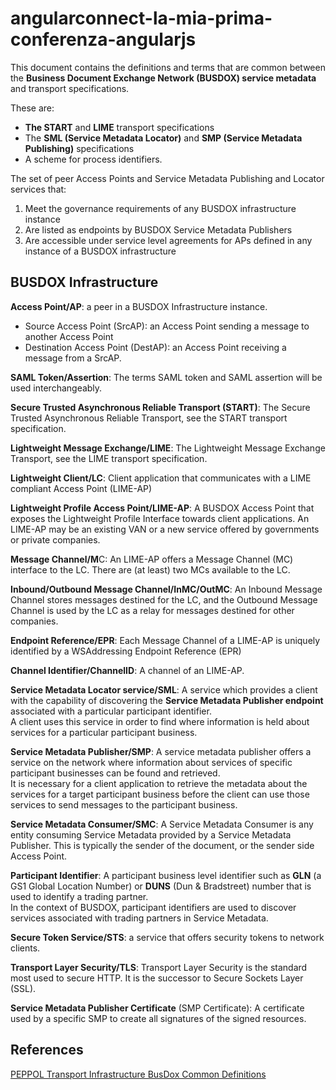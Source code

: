 # angularconnect-la-mia-prima-conferenza-angularjs

This document contains the definitions and terms that are common between the **Business Document
Exchange Network (BUSDOX) service metadata** and transport specifications. 

These are:

* **The START** and **LIME** transport specifications
* The **SML (Service Metadata Locator)** and **SMP (Service Metadata Publishing)** specifications
* A scheme for process identifiers.

The set of peer Access Points and Service Metadata Publishing and Locator services that:

1. Meet the governance requirements of any BUSDOX infrastructure instance
2. Are listed as endpoints by BUSDOX Service Metadata Publishers
3. Are accessible under service level agreements for APs defined in any instance of a BUSDOX
infrastructure


## BUSDOX Infrastructure


**Access Point/AP**: a peer in a BUSDOX Infrastructure instance.  
* Source Access Point (SrcAP): an Access Point sending a message to another Access Point
* Destination Access Point (DestAP): an Access Point receiving a message from a SrcAP.

**SAML Token/Assertion**: The terms SAML token and SAML assertion will be used interchangeably.

**Secure Trusted Asynchronous Reliable Transport (START)**: The Secure Trusted Asynchronous Reliable
Transport, see the START transport specification.

**Lightweight Message Exchange/LIME**: The Lightweight Message Exchange Transport, see the LIME transport
specification.

**Lightweight Client/LC**: Client application that communicates with a LIME compliant Access Point
(LIME-AP)

**Lightweight Profile Access Point/LIME-AP**: A BUSDOX Access Point that exposes the Lightweight
Profile Interface towards client applications. An LIME-AP may be an existing VAN or a new service
offered by governments or private companies.

**Message Channel/M**C: An LIME-AP offers a Message Channel (MC) interface to the LC. There are
(at least) two MCs available to the LC.

**Inbound/Outbound Message Channel/InMC/OutMC**: An Inbound Message Channel stores messages
destined for the LC, and the Outbound Message Channel is used by the LC as a relay for messages
destined for other companies.

**Endpoint Reference/EPR**: Each Message Channel of a LIME-AP is uniquely identified by a WSAddressing
Endpoint Reference (EPR)

**Channel Identifier/ChannelID**: A channel of an LIME-AP.

**Service Metadata Locator service/SML**: A service which provides a client with the capability of
discovering the **Service Metadata Publisher endpoint** associated with a particular participant
identifier.  
A client uses this service in order to find where information is held about services for a
particular participant business.

**Service Metadata Publisher/SMP**: A service metadata publisher offers a service on the network
where information about services of specific participant businesses can be found and retrieved.   
It is necessary for a client application to retrieve the metadata about the services for a target participant
business before the client can use those services to send messages to the participant business.

**Service Metadata Consumer/SMC**: A Service Metadata Consumer is any entity consuming Service
Metadata provided by a Service Metadata Publisher. This is typically the sender of the document, or
the sender side Access Point.

**Participant Identifier**: A participant business level identifier such as **GLN** (a GS1 Global Location
Number) or **DUNS** (Dun & Bradstreet) number that is used to identify a trading partner.  
In the context of BUSDOX, participant identifiers are used to discover services associated with trading
partners in Service Metadata.

**Secure Token Service/STS**: a service that offers security tokens to network clients.

**Transport Layer Security/TLS**: Transport Layer Security is the standard most used to secure HTTP. It is the
successor to Secure Sockets Layer (SSL).

**Service Metadata Publisher Certificate** (SMP Certificate): A certificate used by a specific SMP to create all
signatures of the signed resources. 



## References

[PEPPOL Transport Infrastructure BusDox Common  Definitions](https://joinup.ec.europa.eu/svn/peppol/PEPPOL_EIA/1-ICT_Architecture/1-ICT-Transport_Infrastructure/13-ICT-Models/ICT-Transport-BusDox_Definitions-101.pdf)

